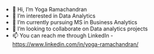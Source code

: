 - 👋 Hi, I’m Yoga Ramachandran
- 👀 I’m interested in Data Analytics
- 🌱 I’m currently pursuing MS in Business Analytics
- 💞️ I’m looking to collaborate on Data analytics projects
- 📫 You can reach me through LinkedIn - https://www.linkedin.com/in/yoga-ramachandran/

<!---
Yoga-sketch/Yoga-sketch is a ✨ special ✨ repository because its `README.md` (this file) appears on your GitHub profile.
You can click the Preview link to take a look at your changes.
--->
